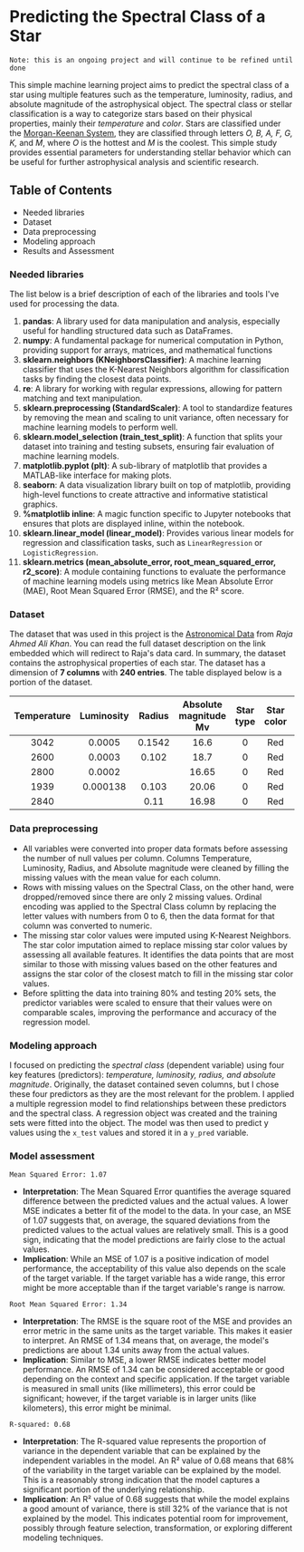 # Predicting the Spectral Class of a Star
`Note: this is an ongoing project and will continue to be refined until done`

This simple machine learning project aims to predict the spectral class of a star using multiple features such as the temperature, luminosity, radius, and absolute magnitude of the astrophysical object. The spectral class or stellar classification is a way to categorize stars based on their physical properties, mainly their _temperature_ and _color_. Stars are classified under the [Morgan-Keenan System](https://en.wikipedia.org/wiki/Stellar_classification), they are classified through letters _O, B, A, F, G, K,_ and _M_, where _O_ is the hottest and _M_ is the coolest. This simple study provides essential parameters for understanding stellar behavior which can be useful for further astrophysical analysis and scientific research. 

## Table of Contents
* Needed libraries
* Dataset
* Data preprocessing
* Modeling approach
* Results and Assessment

### Needed libraries
The list below is a brief description of each of the libraries and tools I've used for processing the data.
1. **pandas**: A library used for data manipulation and analysis, especially useful for handling structured data such as DataFrames.
2. **numpy**: A fundamental package for numerical computation in Python, providing support for arrays, matrices, and mathematical functions
3. **sklearn.neighbors (KNeighborsClassifier)**: A machine learning classifier that uses the K-Nearest Neighbors algorithm for classification tasks by finding the closest data points.
4. **re**: A library for working with regular expressions, allowing for pattern matching and text manipulation.
5. **sklearn.preprocessing (StandardScaler)**: A tool to standardize features by removing the mean and scaling to unit variance, often necessary for machine learning models to perform well.
6. **sklearn.model_selection (train_test_split)**: A function that splits your dataset into training and testing subsets, ensuring fair evaluation of machine learning models.
7. **matplotlib.pyplot (plt)**: A sub-library of matplotlib that provides a MATLAB-like interface for making plots.
8. **seaborn**: A data visualization library built on top of matplotlib, providing high-level functions to create attractive and informative statistical graphics.
9. **%matplotlib inline**: A magic function specific to Jupyter notebooks that ensures that plots are displayed inline, within the notebook.
10. **sklearn.linear_model (linear_model)**: Provides various linear models for regression and classification tasks, such as `LinearRegression` or `LogisticRegression`.
11. **sklearn.metrics (mean_absolute_error, root_mean_squared_error, r2_score)**: A module containing functions to evaluate the performance of machine learning models using metrics like Mean Absolute Error (MAE), Root Mean Squared Error (RMSE), and the R² score.

### Dataset
The dataset that was used in this project is the [Astronomical Data](https://www.kaggle.com/datasets/datascientist97/astronomical-data) from _Raja Ahmed Ali Khan_. You can read the full dataset description on the link embedded which will redirect to Raja's data card. In summary, the dataset contains the astrophysical properties of each star. The dataset has a dimension of **7 columns** with **240 entries**. The table displayed below is a portion of the dataset.

| Temperature | Luminosity | Radius | Absolute magnitude Mv |  Star type | Star color | Spectral Class |
|:----------: |:----------:|:------:| :--------------------:|:---------: |:---------: | :------------: |
|    3042     |   0.0005   | 0.1542 |         16.6          |      0     |     Red    |        M       |
|    2600     |   0.0003   | 0.102  |         18.7          |      0     |     Red    |        M       |
|    2800     |   0.0002   |        |        16.65          |      0     |     Red    |        M       |
|    1939     |  0.000138  | 0.103  |        20.06          |      0     |     Red    |        M       |
|    2840     |            | 0.11   |        16.98          |      0     |     Red    |        M       |

### Data preprocessing
* All variables were converted into proper data formats before assessing the number of null values per column. Columns Temperature, Luminosity, Radius, and Absolute magnitude were cleaned by filling the missing values with the mean value for each column.
* Rows with missing values on the Spectral Class, on the other hand, were dropped/removed since there are only 2 missing values. Ordinal encoding was applied to the Spectral Class column by replacing the letter values with numbers from 0 to 6, then the data format for that column was converted to numeric.
* The missing star color values were imputed using K-Nearest Neighbors. The star color imputation aimed to replace missing star color values by assessing all available features. It identifies the data points that are most similar to those with missing values based on the other features and assigns the star color of the closest match to fill in the missing star color values.
* Before splitting the data into training 80% and testing 20% sets, the predictor variables were scaled to ensure that their values were on comparable scales, improving the performance and accuracy of the regression model.

### Modeling approach
I focused on predicting the _spectral class_ (dependent variable) using four key features (predictors): _temperature, luminosity, radius, and absolute magnitude_. Originally, the dataset contained seven columns, but I chose these four predictors as they are the most relevant for the problem. I applied a multiple regression model to find relationships between these predictors and the spectral class. A regression object was created and the training sets were fitted into the object. The model was then used to predict y values using the `x_test` values and stored it in a `y_pred` variable. 

### Model assessment
`Mean Squared Error: 1.07`
* **Interpretation**: The Mean Squared Error quantifies the average squared difference between the predicted values and the actual values. A lower MSE indicates a better fit of the model to the data. In your case, an MSE of 1.07 suggests that, on average, the squared deviations from the predicted values to the actual values are relatively small. This is a good sign, indicating that the model predictions are fairly close to the actual values.
* **Implication**: While an MSE of 1.07 is a positive indication of model performance, the acceptability of this value also depends on the scale of the target variable. If the target variable has a wide range, this error might be more acceptable than if the target variable's range is narrow.
  
`Root Mean Squared Error: 1.34`
* **Interpretation**: The RMSE is the square root of the MSE and provides an error metric in the same units as the target variable. This makes it easier to interpret. An RMSE of 1.34 means that, on average, the model's predictions are about 1.34 units away from the actual values.
* **Implication**: Similar to MSE, a lower RMSE indicates better model performance. An RMSE of 1.34 can be considered acceptable or good depending on the context and specific application. If the target variable is measured in small units (like millimeters), this error could be significant; however, if the target variable is in larger units (like kilometers), this error might be minimal.
  
`R-squared: 0.68`
* **Interpretation**: The R-squared value represents the proportion of variance in the dependent variable that can be explained by the independent variables in the model. An R² value of 0.68 means that 68% of the variability in the target variable can be explained by the model. This is a reasonably strong indication that the model captures a significant portion of the underlying relationship.
* **Implication**: An R² value of 0.68 suggests that while the model explains a good amount of variance, there is still 32% of the variance that is not explained by the model. This indicates potential room for improvement, possibly through feature selection, transformation, or exploring different modeling techniques.



